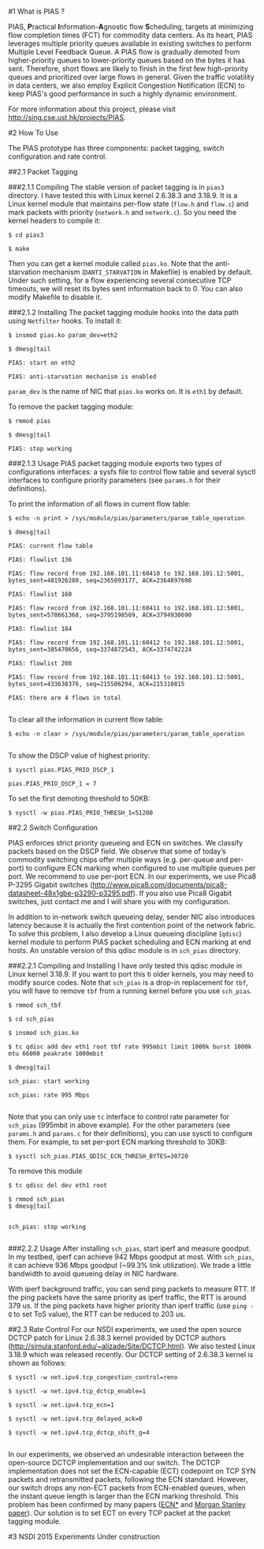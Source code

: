 #1 What is PIAS ?

PIAS, <strong>P</strong>ractical <strong>I</strong>nformation-<strong>A</strong>gnostic flow <strong>S</strong>cheduling, targets at minimizing flow completion times (FCT) for commodity data centers. As its heart, PIAS leverages multiple priority queues available in existing switches to perform Multiple Level Feedback Queue. A PIAS flow is gradually demoted from higher-priority queues to lower-priority queues based on the bytes it has sent. Therefore, short flows are likely to finish in the first few high-priority queues and prioritized over large flows in general. Given the traffic volatility in data centers, we also employ Explicit Congestion Notification (ECN) to keep PIAS's good performance in such a highly dynamic environment. 

For more information about this project, please visit <http://sing.cse.ust.hk/projects/PIAS>.

#2 How To Use

The PIAS prototype has three components: packet tagging, switch configuration and rate control.

##2.1 Packet Tagging 

###2.1.1 Compiling
The stable version of packet tagging is in `pias3` directory. I have tested this with Linux kernel 2.6.38.3 and 3.18.9. It is a Linux kernel module that maintains per-flow state (`flow.h` and `flow.c`) and mark packets with priority (`network.h` and `network.c`). So you need the kernel headers to compile it:  

<pre><code>$ cd pias3<br/>
$ make</code></pre>

Then you can get a kernel module called `pias.ko`. Note that the anti-starvation mechanism (`DANTI_STARVATION` in Makefile) is enabled by default. Under such setting, for a flow experiencing several consecutive TCP timeouts, we will reset its bytes sent information back to 0. You can also modify Makefile to disable it. 

###2.1.2 Installing 
The packet tagging module hooks into the data path using `Netfilter` hooks. To install it:
<pre><code>$ insmod pias.ko param_dev=eth2<br/>
$ dmesg|tail<br/>
PIAS: start on eth2<br/>
PIAS: anti-starvation mechanism is enabled
</code></pre>

`param_dev` is the name of NIC that `pias.ko` works on. It is `eth1` by default.

To remove the packet tagging module:
<pre><code>$ rmmod pias<br/>
$ dmesg|tail<br/>
PIAS: stop working
</code></pre>

###2.1.3 Usage
PIAS packet tagging module exports two types of configurations interfaces: a sysfs file to control flow table and several sysctl interfaces to configure priority parameters (see `params.h` for their definitions).

To print the information of all flows in current flow table:
<pre><code>$ echo -n print > /sys/module/pias/parameters/param_table_operation<br/>
$ dmesg|tail<br/>
PIAS: current flow table<br/>
PIAS: flowlist 136<br/>
PIAS: flow record from 192.168.101.11:60410 to 192.168.101.12:5001, bytes_sent=481926280, seq=2365093177, ACK=2364897698<br/>
PIAS: flowlist 160<br/>
PIAS: flow record from 192.168.101.11:60411 to 192.168.101.12:5001, bytes_sent=578661368, seq=3795198569, ACK=3794930690<br/>
PIAS: flowlist 184<br/>
PIAS: flow record from 192.168.101.11:60412 to 192.168.101.12:5001, bytes_sent=385470656, seq=3374872543, ACK=3374742224<br/>
PIAS: flowlist 208<br/>
PIAS: flow record from 192.168.101.11:60413 to 192.168.101.12:5001, bytes_sent=433638376, seq=215506294, ACK=215310815<br/>
PIAS: there are 4 flows in total<br/>
</code></pre>

To clear all the information in current flow table:
<pre><code>$ echo -n clear > /sys/module/pias/parameters/param_table_operation<br/>
</code></pre>

To show the DSCP value of highest priority:
<pre><code>$ sysctl pias.PIAS_PRIO_DSCP_1<br/>
pias.PIAS_PRIO_DSCP_1 = 7
</code></pre>

To set the first demoting threshold to 50KB:
<pre><code>$ sysctl -w pias.PIAS_PRIO_THRESH_1=51200
</code></pre>

##2.2 Switch Configuration

PIAS enforces strict priority queueing and ECN on switches. We classify packets based on the DSCP field. We observe that some of today’s commodity switching chips offer multiple ways (e.g. per-queue and per-port) to configure ECN marking when configured to use multiple queues per port. We recommend to use per-port ECN. In our experiments, we use Pica8 P-3295 Gigabit switches (<http://www.pica8.com/documents/pica8-datasheet-48x1gbe-p3290-p3295.pdf>). If you also use Pica8 Gigabit switches, just contact me and I will share you with my configuration.

In addition to in-network switch queueing delay, sender NIC also introduces latency because it is actually the first contention point of the network fabric. To solve this problem, I also develop a Linux queueing discipline (`qdisc`) kernel module to perform PIAS packet scheduling and ECN marking at end hosts. An unstable version of this qdisc module is in `sch_pias` directory.   

###2.2.1 Compiling and Installing
I have only tested this qdisc module in Linux kernel 3.18.9. If you want to port this ti older kernels, you may need to modify source codes. Note that `sch_pias` is a drop-in replacement for `tbf`, you will have to remove `tbf` from a running kernel before you use `sch_pias`. 

<pre><code>$ rmmod sch_tbf<br/>
$ cd sch_pias<br/>
$ insmod sch_pias.ko<br/>
$ tc qdisc add dev eth1 root tbf rate 995mbit limit 1000k burst 1000k mtu 66000 peakrate 1000mbit<br/>
$ dmesg|tail<br/>
sch_pias: start working<br/>
sch_pias: rate 995 Mbps<br/>
</code></pre>

Note that you can only use `tc` interface to control rate parameter for `sch_pias` (995mbit in above example). For the other parameters (see `params.h` and `params.c` for their definitions), you can use sysctl to configure them. For example, to set per-port ECN marking threshold to 30KB:

<pre><code>$ sysctl sch_pias.PIAS_QDISC_ECN_THRESH_BYTES=30720
</code></pre>

To remove this module
<pre><code>$ tc qdisc del dev eth1 root<br/>
$ rmmod sch_pias
$ dmesg|tail<br/><br/>
sch_pias: stop working<br/>
</code></pre>

###2.2.2 Usage
After installing `sch_pias`, start iperf and measure goodput. In my testbed, iperf can achieve 942 Mbps goodput at most. With `sch_pias`, it can achieve 936 Mbps goodput (~99.3% link utilization). We trade a little bandwidth to avoid queueing delay in NIC hardware.  

With iperf background traffic, you can send ping packets to measure RTT. If the ping packets have the same priority as iperf traffic, the RTT is around 379 us. If the ping packets have higher priority than iperf traffic (use `ping -Q` to set ToS value), the RTT can be reduced to 203 us.   

##2.3 Rate Control
For our NSDI experiments, we used the open source DCTCP patch for Linux 2.6.38.3 kernel provided by DCTCP authors (<http://simula.stanford.edu/~alizade/Site/DCTCP.html>). We also tested Linux 3.18.9 which was released recently. Our DCTCP setting of 2.6.38.3 kernel is shown as follows:
<pre><code>$ sysctl -w net.ipv4.tcp_congestion_control=reno<br/>   
$ sysctl -w net.ipv4.tcp_dctcp_enable=1<br/>            
$ sysctl -w net.ipv4.tcp_ecn=1<br/>                     
$ sysctl -w net.ipv4.tcp_delayed_ack=0<br/>             
$ sysctl -w net.ipv4.tcp_dctcp_shift_g=4 <br/>  
</code></pre>

In our experiments, we observed an undesirable interaction between the open-source DCTCP implementation and our switch. The DCTCP implementation does not set the ECN-capable (ECT) codepoint on TCP SYN packets and retransmitted packets, following the ECN standard. However, our switch drops any non-ECT packets from ECN-enabled queues, when the instant queue length is larger than the ECN marking threshold. This problem has been confirmed by many papers (<a href="http://research.microsoft.com/pubs/175520/conext20-wu.pdf">ECN*</a> and <a href="https://www.usenix.org/conference/nsdi15/technical-sessions/presentation/judd">Morgan Stanley paper</a>). Our solution is to set ECT on every TCP packet at the packet tagging module.

#3 NSDI 2015 Experiments
Under construction
